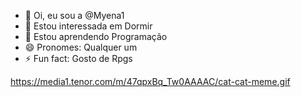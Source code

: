 - 👋 Oi, eu sou a @Myena1
- 👀 Estou interessada em Dormir
- 🌱 Estou aprendendo Programação
- 😄 Pronomes: Qualquer um
- ⚡ Fun fact: Gosto de Rpgs

https://media1.tenor.com/m/47qpxBq_Tw0AAAAC/cat-cat-meme.gif

<!---
Myena1/Myena1 is a ✨ special ✨ repository because its `README.md` (this file) appears on your GitHub profile.
You can click the Preview link to take a look at your changes.
--->
